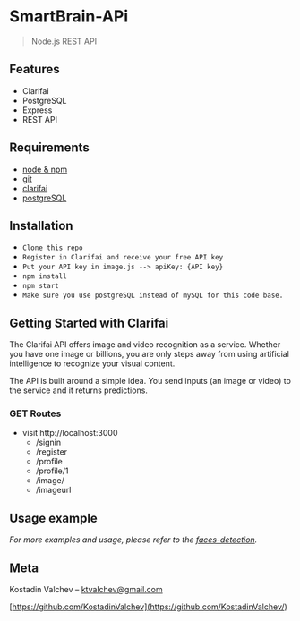# SmartBrain-APi
> Node.js REST API

## Features

* Clarifai
* PostgreSQL
* Express
* REST API

## Requirements

* [node & npm](https://nodejs.org/en/)
* [git](https://www.robinwieruch.de/git-essential-commands/)
* [clarifai](https://www.npmjs.com/package/clarifai/)
* [postgreSQL](https://www.npmjs.com/package/pg/)

## Installation

* `Clone this repo`
* `Register in Clarifai and receive your free API key`
* `Put your API key in image.js --> apiKey: {API key}`
* `npm install`
* `npm start`
* `Make sure you use postgreSQL instead of mySQL for this code base.`

## Getting Started with Clarifai

The Clarifai API offers image and video recognition as a service. Whether you have one image or billions, you are only steps away from using artificial intelligence to recognize your visual content.

The API is built around a simple idea. You send inputs (an image or video) to the service and it returns predictions.


### GET Routes

* visit http://localhost:3000
  * /signin
  * /register
  * /profile
  * /profile/1
  * /image/
  * /imageurl

## Usage example

_For more examples and usage, please refer to the [faces-detection][faces-detection]._

## Meta

Kostadin Valchev – ktvalchev@gmail.com

[https://github.com/KostadinValchev](https://github.com/KostadinValchev/)

<!-- Markdown link & img dfn's -->
[faces-detection]: https://faces-detection.herokuapp.com/
